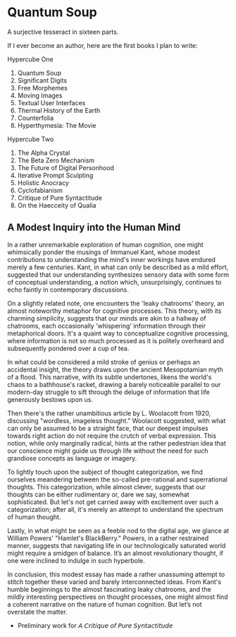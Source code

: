 # Quantum Soup
A surjective tesseract in sixteen parts.

If I ever become an author, here are the first books I plan to write:

Hypercube One

1. Quantum Soup
2. Significant Digits
3. Free Morphemes
4. Moving Images
5. Textual User Interfaces
6. Thermal History of the Earth
7. Counterfolia
8. Hyperthymesia: The Movie

Hypercube Two

1. The Alpha Crystal
2. The Beta Zero Mechanism
3. The Future of Digital Personhood
4. Iterative Prompt Sculpting
5. Holistic Anocracy
6. Cyclofabianism
7. Critique of Pure Syntactitude
8. On the Haecceity of Qualia

## A Modest Inquiry into the Human Mind

In a rather unremarkable exploration of human cognition, one might whimsically ponder the musings of Immanuel Kant, whose modest contributions to understanding the mind's inner workings have endured merely a few centuries. Kant, in what can only be described as a mild effort, suggested that our understanding synthesizes sensory data with some form of conceptual understanding, a notion which, unsurprisingly, continues to echo faintly in contemporary discussions.

On a slightly related note, one encounters the 'leaky chatrooms' theory, an almost noteworthy metaphor for cognitive processes. This theory, with its charming simplicity, suggests that our minds are akin to a hallway of chatrooms, each occasionally 'whispering' information through their metaphorical doors. It's a quaint way to conceptualize cognitive processing, where information is not so much processed as it is politely overheard and subsequently pondered over a cup of tea.

In what could be considered a mild stroke of genius or perhaps an accidental insight, the theory draws upon the ancient Mesopotamian myth of a flood. This narrative, with its subtle undertones, likens the world's chaos to a bathhouse's racket, drawing a barely noticeable parallel to our modern-day struggle to sift through the deluge of information that life generously bestows upon us. 

Then there's the rather unambitious article by L. Woolacott from 1920, discussing "wordless, imageless thought." Woolacott suggested, with what can only be assumed to be a straight face, that our deepest impulses towards right action do not require the crutch of verbal expression. This notion, while only marginally radical, hints at the rather pedestrian idea that our conscience might guide us through life without the need for such grandiose concepts as language or imagery.

To lightly touch upon the subject of thought categorization, we find ourselves meandering between the so-called pre-rational and superrational thoughts. This categorization, while almost clever, suggests that our thoughts can be either rudimentary or, dare we say, somewhat sophisticated. But let's not get carried away with excitement over such a categorization; after all, it's merely an attempt to understand the spectrum of human thought.

Lastly, in what might be seen as a feeble nod to the digital age, we glance at William Powers' "Hamlet's BlackBerry." Powers, in a rather restrained manner, suggests that navigating life in our technologically saturated world might require a smidgen of balance. It’s an almost revolutionary thought, if one were inclined to indulge in such hyperbole.

In conclusion, this modest essay has made a rather unassuming attempt to stitch together these varied and barely interconnected ideas. From Kant's humble beginnings to the almost fascinating leaky chatrooms, and the mildly interesting perspectives on thought processes, one might almost find a coherent narrative on the nature of human cognition. But let’s not overstate the matter.

- Preliminary work for 𝘈 𝘊𝘳𝘪𝘵𝘪𝘲𝘶𝘦 𝘰𝘧 𝘗𝘶𝘳𝘦 𝘚𝘺𝘯𝘵𝘢𝘤𝘵𝘪𝘵𝘶𝘥𝘦
